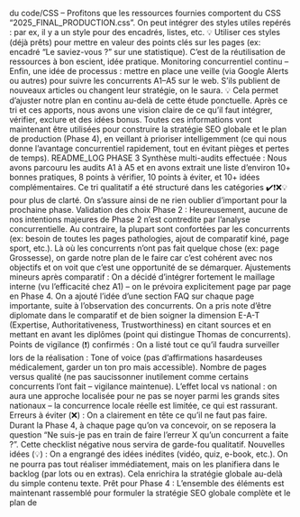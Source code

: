du code/CSS – Profitons que les ressources fournies comportent du CSS “2025_FINAL_PRODUCTION.css”. On peut intégrer des styles utiles repérés : par ex, il y a un style pour des encadrés, listes, etc. 💡 Utiliser ces styles (déjà prêts) pour mettre en valeur des points clés sur les pages (ex: encadré “Le saviez-vous ?” sur une statistique). C’est de la réutilisation de ressources à bon escient, idée pratique. Monitoring concurrentiel continu – Enfin, une idée de processus : mettre en place une veille (via Google Alerts ou autres) pour suivre les concurrents A1–A5 sur le web. S’ils publient de nouveaux articles ou changent leur stratégie, on le saura. 💡 Cela permet d’ajuster notre plan en continu au-delà de cette étude ponctuelle. Après ce tri et ces apports, nous avons une vision claire de ce qu’il faut intégrer, vérifier, exclure et des idées bonus. Toutes ces informations vont maintenant être utilisées pour construire la stratégie SEO globale et le plan de production (Phase 4), en veillant à prioriser intelligemment (ce qui nous donne l’avantage concurrentiel rapidement, tout en évitant pièges et pertes de temps). README_LOG PHASE 3 Synthèse multi-audits effectuée : Nous avons parcouru les audits A1 à A5 et en avons extrait une liste d’environ 10+ bonnes pratiques, 8 points à vérifier, 10 points à éviter, et 10+ idées complémentaires. Ce tri qualitatif a été structuré dans les catégories ✔️❗❌💡 pour plus de clarté. On s’assure ainsi de ne rien oublier d’important pour la prochaine phase. Validation des choix Phase 2 : Heureusement, aucune de nos intentions majeures de Phase 2 n’est contredite par l’analyse concurrentielle. Au contraire, la plupart sont confortées par les concurrents (ex: besoin de toutes les pages pathologies, ajout de comparatif kiné, page sport, etc.). Là où les concurrents n’ont pas fait quelque chose (ex: page Grossesse), on garde notre plan de le faire car c’est cohérent avec nos objectifs et on voit que c’est une opportunité de se démarquer. Ajustements mineurs après comparatif : On a décidé d’intégrer fortement le maillage interne (vu l’efficacité chez A1) – on le prévoira explicitement page par page en Phase 4. On a ajouté l’idée d’une section FAQ sur chaque page importante, suite à l’observation des concurrents. On a pris note d’être diplomate dans le comparatif et de bien soigner la dimension E-A-T (Expertise, Authoritativeness, Trustworthiness) en citant sources et en mettant en avant les diplômes (point qui distingue Thomas de concurrents). Points de vigilance (❗) confirmés : On a listé tout ce qu’il faudra surveiller lors de la réalisation : Tone of voice (pas d’affirmations hasardeuses médicalement, garder un ton pro mais accessible). Nombre de pages versus qualité (ne pas saucissonner inutilement comme certains concurrents l’ont fait – vigilance maintenue). L’effet local vs national : on aura une approche localisée pour ne pas se noyer parmi les grands sites nationaux – la concurrence locale réelle est limitée, ce qui est rassurant. Erreurs à éviter (❌) : On a clairement en tête ce qu’il ne faut pas faire. Durant la Phase 4, à chaque page qu’on va concevoir, on se reposera la question “Ne suis-je pas en train de faire l’erreur X qu’un concurrent a faite ?”. Cette checklist négative nous servira de garde-fou qualitatif. Nouvelles idées (💡) : On a engrangé des idées inédites (vidéo, quiz, e-book, etc.). On ne pourra pas tout réaliser immédiatement, mais on les planifiera dans le backlog (par lots ou en extras). Cela enrichira la stratégie globale au-delà du simple contenu texte. Prêt pour Phase 4 : L’ensemble des éléments est maintenant rassemblé pour formuler la stratégie SEO globale complète et le plan de